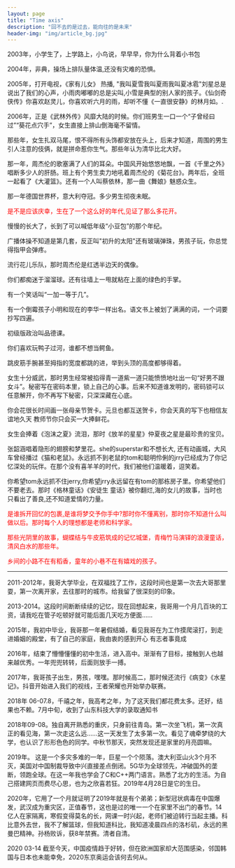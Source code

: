 ```yaml
---
layout: page
title: "Time axis"
description: "回不去的是过去，能向往的是未来"
header-img: "img/article_bg.jpg"
---
```

   2003年，小学生了，上学路上，小鸟说，早早早，你为什么背着小书包

   2004年，非典，操场上排队量体温,还没有灾难的恐惧。

   2005年，打开电视，《家有儿女》 热播,  "我叫夏雪我叫夏雨我叫夏冰雹"刘星总是说出了我们的心声，小雨肉嘟嘟的总是尖叫,小雪是典型的别人家的孩子。《仙剑奇 侠传》你喜欢赵灵儿，你喜欢听六月的雨，却听不懂《一直很安静》的林月如。.

   2006年，正是《武林外传》风靡大陆的时候。你们班男生一口一个“子曾经曰过”“葵花点穴手”，女生直接上排山倒海毫不留情。

   那些年，女生扎双马尾，恨不得所有头饰都安放在头上，后来才知道，周围的男生引人注意的伎俩，就是拼命惹你生气。那些年认为清华比北大好。

   那一年，周杰伦的歌塞满了人们的耳朵。中国风开始悠悠地飘，一首《千里之外》唱断多少人的肝肠。班上有个男生卖力地吼着周杰伦的《菊花台》。两年后，全班一起看了《大灌篮》。还有一个人叫蔡依林，那一曲《舞娘》魅惑众生。

   那一年德国世界杯，意大利夺冠。多少男生彻夜未眠。

   <p style="color: red;">是不是应该庆幸，生在了一个这么好的年代,见证了那么多花开。</p>

   慢慢的长大了，长到了可以喊低年级“小豆包”的那个年纪。

   广播体操不知道是第几套，反正叫"初升的太阳"还有玻璃弹珠，男孩子玩，你总觉得指甲会弹疼。

   流行花儿乐队，那时周杰伦是红透半边天的偶像。

   你们都痴迷于溜溜球。还有往墙上一甩就粘在上面的绿色的手掌。

   有一个笑话叫“一加一等于几”。

   有一个倒霉孩子小明和现在的李华一样出名。语文书上被划了满满的词，一个词要抄写四遍。

   初级版政治叫品德课。

   你们喜欢玩鸭子过河，谁都不想当鳄鱼。

   跳皮筋手腕甚至拇指的宽度都跳的进，举到头顶的高度都够得着。

   女生十分威武，那时男生经常被掐得青一道紫一道只能愤愤地吐出一句“好男不跟女斗”。秘密写在密码本里，锁上自己的心事。后来不知道谁发明的，密码锁可以任意解开，你不再写下秘密，只深深藏在心底。

   你会花很长时间画一张母亲节贺卡。元旦也都互送贺卡，你会天真的写下也相信友谊地久天
   教师节你只会买一大捧鲜花。

   女生会捧着《泡沫之夏》流泪，那时《放羊的星星》仲夏夜之星是最珍贵的宝贝。

   张韶涵唱着隐形的翅膀和梦里花。she的superstar和不想长大, 
   还有动画城，大风车曾经播过《猫和老鼠》。永远抓不到老鼠的tom和聪明伶俐的jrry已经成为了你记忆深处的玩伴。在那个没有喜羊羊的时代，我们被他们温暖着，逗笑着。

   你希望tom永远抓不住jerry,你希望jrry永远留在有tom的那栋房子里。你希望他们不要老去。那时《格林童话》《安徒生 童话》被你翻烂,海的女儿的故事，当时也只看出了善良,还不知道爱情的力量。

   <p style="color: red;">是谁拆开回忆的包裹,是谁将梦交予你手中?那时你不懂离别，那时你不知道什么叫做以后。那时每个人的理想都是老师和科学家。</p>
   <p style="color: red;">那些光阴里的故事，蝴蝶结与牛皮筋筑成的记忆城堡，青梅竹马演铎的浪漫童话，清风白水的那些年。</p>
   <p style="color: red;">乡间的小路不在有稻香，童年的小巷不在有嬉戏的孩子。</p>


 ***

   2011-2012年，我哥大学毕业，在双福找了工作，这段时间也是第一次去大哥那里耍，第一次离开家，去往那时的城市。给我留了很深刻的印象。

   2013-2014。这段时间断断续续的记忆，现在回想起来，我哥用一个月几百块的工资，请我吃在管子吃顿好就可能后面几天吃方便面……

   2015年，我初中毕业，我哥那一年暑假结婚，看见我哥在为工作摸爬滚打，到走进婚姻的殿堂，有了自己的家庭，我由衷的感到开心   有志者事竟成

   2016年，结束了懵懵懂懂的初中生活，进入高中。渐渐有了目标，接触到人也越来越优秀。一年兜兜转转，后面则放手一搏。

   2017年，我哥孩子出生，男孩，嘿嘿。那时候高二，那时候还流行《病变》《水星记》。抖音开始进入我们的视线，王者荣耀也开始举办联赛。

   2018年 06-07.8，千禧之年，我高考之年，为了这天我们都花费太多。还好，结果也不赖。7月中旬，收到了山东科技大学的录取通知书

   2018年09-08。独自离开熟悉的重庆，只身前往青岛。第一次坐飞机，第一次真正的看见海，第一次走这么远……这一天发生了太多第一次。看见了魂牵梦绕的大学，也认识了形形色色的同学。中秋节那天，突然发现还是家里的月亮圆嘛。

   2019年。 这是一个多灾多难的一年，巨星一个个陨落。澳大利亚山火3个月不灭，美国对中国制裁导致中兴直接差点倒闭。5G华为全球领先，冲破国外的垄断，领跑全球。在这一年我也学会了C和C++两门语言。熟悉了北方的生活。为自己搭建网页而费尽心思，也为之欣喜若狂。2019年4月28日是它的生日。

   2020年，它用了一个月就证明了2019年就是有个弟弟；新型冠状病毒在中国爆发，武汉成为重灾区，正值春节，这也是过的唯一一个在家里不出门的春节。14亿人在家隔离，寒假变得莫名的长，网课一时兴起，老师们被迫转行当起主播。科比意外去世，我不了解篮球，但我知道科比，我知道凌晨四点的洛杉矶，永远的黑曼巴精神。孙杨败诉，获8年禁赛。清者自清。

   2020 03-14 截至今天，中国疫情趋于好转，但在欧洲国家却大范围感染，邻国韩国与日本也未能幸免，2020东京奥运会该何去何从。






